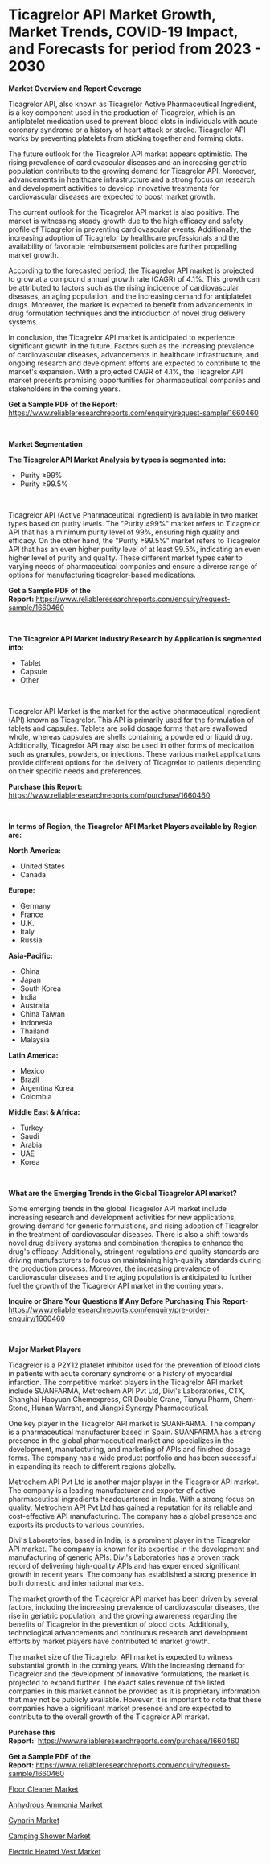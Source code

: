 <p><h1>Ticagrelor API Market Growth, Market Trends, COVID-19 Impact, and Forecasts for period from 2023 - 2030</h1></p><p><strong>Market Overview and Report Coverage</strong></p>
<p><p>Ticagrelor API, also known as Ticagrelor Active Pharmaceutical Ingredient, is a key component used in the production of Ticagrelor, which is an antiplatelet medication used to prevent blood clots in individuals with acute coronary syndrome or a history of heart attack or stroke. Ticagrelor API works by preventing platelets from sticking together and forming clots.</p><p>The future outlook for the Ticagrelor API market appears optimistic. The rising prevalence of cardiovascular diseases and an increasing geriatric population contribute to the growing demand for Ticagrelor API. Moreover, advancements in healthcare infrastructure and a strong focus on research and development activities to develop innovative treatments for cardiovascular diseases are expected to boost market growth.</p><p>The current outlook for the Ticagrelor API market is also positive. The market is witnessing steady growth due to the high efficacy and safety profile of Ticagrelor in preventing cardiovascular events. Additionally, the increasing adoption of Ticagrelor by healthcare professionals and the availability of favorable reimbursement policies are further propelling market growth.</p><p>According to the forecasted period, the Ticagrelor API market is projected to grow at a compound annual growth rate (CAGR) of 4.1%. This growth can be attributed to factors such as the rising incidence of cardiovascular diseases, an aging population, and the increasing demand for antiplatelet drugs. Moreover, the market is expected to benefit from advancements in drug formulation techniques and the introduction of novel drug delivery systems.</p><p>In conclusion, the Ticagrelor API market is anticipated to experience significant growth in the future. Factors such as the increasing prevalence of cardiovascular diseases, advancements in healthcare infrastructure, and ongoing research and development efforts are expected to contribute to the market's expansion. With a projected CAGR of 4.1%, the Ticagrelor API market presents promising opportunities for pharmaceutical companies and stakeholders in the coming years.</p></p>
<p><strong>Get a Sample PDF of the Report:</strong> <a href="https://www.reliableresearchreports.com/enquiry/request-sample/1660460">https://www.reliableresearchreports.com/enquiry/request-sample/1660460</a></p>
<p>&nbsp;</p>
<p><strong>Market Segmentation</strong></p>
<p><strong>The Ticagrelor API Market Analysis by types is segmented into:</strong></p>
<p><ul><li>Purity ≥99%</li><li>Purity ≥99.5%</li></ul></p>
<p>&nbsp;</p>
<p><p>Ticagrelor API (Active Pharmaceutical Ingredient) is available in two market types based on purity levels. The "Purity ≥99%" market refers to Ticagrelor API that has a minimum purity level of 99%, ensuring high quality and efficacy. On the other hand, the "Purity ≥99.5%" market refers to Ticagrelor API that has an even higher purity level of at least 99.5%, indicating an even higher level of purity and quality. These different market types cater to varying needs of pharmaceutical companies and ensure a diverse range of options for manufacturing ticagrelor-based medications.</p></p>
<p><strong>Get a Sample PDF of the Report:</strong>&nbsp;<a href="https://www.reliableresearchreports.com/enquiry/request-sample/1660460">https://www.reliableresearchreports.com/enquiry/request-sample/1660460</a></p>
<p>&nbsp;</p>
<p><strong>The Ticagrelor API Market Industry Research by Application is segmented into:</strong></p>
<p><ul><li>Tablet</li><li>Capsule</li><li>Other</li></ul></p>
<p>&nbsp;</p>
<p><p>Ticagrelor API Market is the market for the active pharmaceutical ingredient (API) known as Ticagrelor. This API is primarily used for the formulation of tablets and capsules. Tablets are solid dosage forms that are swallowed whole, whereas capsules are shells containing a powdered or liquid drug. Additionally, Ticagrelor API may also be used in other forms of medication such as granules, powders, or injections. These various market applications provide different options for the delivery of Ticagrelor to patients depending on their specific needs and preferences.</p></p>
<p><strong>Purchase this Report:</strong>&nbsp; <a href="https://www.reliableresearchreports.com/purchase/1660460">https://www.reliableresearchreports.com/purchase/1660460</a></p>
<p>&nbsp;</p>
<p><strong>In terms of Region, the Ticagrelor API Market Players available by Region are:</strong></p>
<p>
    <p> <strong> North America: </strong>
        <ul>
            <li>United States</li>
            <li>Canada</li>
        </ul>
        </p> 
    <p> <strong> Europe: </strong>
        <ul>
            <li>Germany</li>
            <li>France</li>
            <li>U.K.</li>
            <li>Italy</li>
            <li>Russia</li>
        </ul>
        </p> 
    <p> <strong> Asia-Pacific: </strong>
        <ul>
            <li>China</li>
            <li>Japan</li>
            <li>South Korea</li>
            <li>India</li>
            <li>Australia</li>
            <li>China Taiwan</li>
            <li>Indonesia</li>
            <li>Thailand</li>
            <li>Malaysia</li>
        </ul>
        </p> 
    <p> <strong> Latin America: </strong>
        <ul>
            <li>Mexico</li>
            <li>Brazil</li>
            <li>Argentina Korea</li>
            <li>Colombia</li>
        </ul>
        </p> 
    <p> <strong> Middle East & Africa: </strong>
        <ul>
            <li>Turkey</li>
            <li>Saudi</li>
            <li>Arabia</li>
            <li>UAE</li>
            <li>Korea</li>
        </ul>
    </p>
    </p>
<p>&nbsp;</p>
<p><strong>What are the Emerging Trends in the Global Ticagrelor API market?</strong></p>
<p><p>Some emerging trends in the global Ticagrelor API market include increasing research and development activities for new applications, growing demand for generic formulations, and rising adoption of Ticagrelor in the treatment of cardiovascular diseases. There is also a shift towards novel drug delivery systems and combination therapies to enhance the drug's efficacy. Additionally, stringent regulations and quality standards are driving manufacturers to focus on maintaining high-quality standards during the production process. Moreover, the increasing prevalence of cardiovascular diseases and the aging population is anticipated to further fuel the growth of the Ticagrelor API market in the coming years.</p></p>
<p><strong>Inquire or Share Your Questions If Any Before Purchasing This Report</strong>- <a href="https://www.reliableresearchreports.com/enquiry/pre-order-enquiry/1660460">https://www.reliableresearchreports.com/enquiry/pre-order-enquiry/1660460</a></p>
<p>&nbsp;</p>
<p><strong>Major Market Players</strong></p>
<p><p>Ticagrelor is a P2Y12 platelet inhibitor used for the prevention of blood clots in patients with acute coronary syndrome or a history of myocardial infarction. The competitive market players in the Ticagrelor API market include SUANFARMA, Metrochem API Pvt Ltd, Divi's Laboratories, CTX, Shanghai Haoyuan Chemexpress, CR Double Crane, Tianyu Pharm, Chem-Stone, Hunan Warrant, and Jiangxi Synergy Pharmaceutical.</p><p>One key player in the Ticagrelor API market is SUANFARMA. The company is a pharmaceutical manufacturer based in Spain. SUANFARMA has a strong presence in the global pharmaceutical market and specializes in the development, manufacturing, and marketing of APIs and finished dosage forms. The company has a wide product portfolio and has been successful in expanding its reach to different regions globally.</p><p>Metrochem API Pvt Ltd is another major player in the Ticagrelor API market. The company is a leading manufacturer and exporter of active pharmaceutical ingredients headquartered in India. With a strong focus on quality, Metrochem API Pvt Ltd has gained a reputation for its reliable and cost-effective API manufacturing. The company has a global presence and exports its products to various countries.</p><p>Divi's Laboratories, based in India, is a prominent player in the Ticagrelor API market. The company is known for its expertise in the development and manufacturing of generic APIs. Divi's Laboratories has a proven track record of delivering high-quality APIs and has experienced significant growth in recent years. The company has established a strong presence in both domestic and international markets.</p><p>The market growth of the Ticagrelor API market has been driven by several factors, including the increasing prevalence of cardiovascular diseases, the rise in geriatric population, and the growing awareness regarding the benefits of Ticagrelor in the prevention of blood clots. Additionally, technological advancements and continuous research and development efforts by market players have contributed to market growth.</p><p>The market size of the Ticagrelor API market is expected to witness substantial growth in the coming years. With the increasing demand for Ticagrelor and the development of innovative formulations, the market is projected to expand further. The exact sales revenue of the listed companies in this market cannot be provided as it is proprietary information that may not be publicly available. However, it is important to note that these companies have a significant market presence and are expected to contribute to the overall growth of the Ticagrelor API market.</p></p>
<p><strong>Purchase this Report:</strong>&nbsp;&nbsp;<a href="https://www.reliableresearchreports.com/purchase/1660460">https://www.reliableresearchreports.com/purchase/1660460</a></p>
<p></p>
<p><strong>Get a Sample PDF of the Report:</strong>&nbsp;<a href="https://www.reliableresearchreports.com/enquiry/request-sample/1660460">https://www.reliableresearchreports.com/enquiry/request-sample/1660460</a></p>
<p><p><a href="https://medium.com/@ravenrussel2023/analyzing-floor-cleaner-market-global-industry-perspective-and-forecast-2023-to-2030-d1bee15edd83">Floor Cleaner Market</a></p><p><a href="https://medium.com/@gerardowolf/anhydrous-ammonia-market-insights-into-market-cagr-market-trends-and-growth-strategies-ff6fc4670a7a">Anhydrous Ammonia Market</a></p><p><a href="https://medium.com/@holliswelch2023/cynarin-market-size-and-market-trends-complete-industry-overview-2023-to-2030-6c8bc90f4835">Cynarin Market</a></p><p><a href="https://www.linkedin.com/pulse/camping-shower-market-challenges-opportunities-growth-drivers-tqmhe/">Camping Shower Market</a></p><p><a href="https://www.linkedin.com/pulse/electric-heated-vest-market-size-share-amp-trends-analysis-flyae/">Electric Heated Vest Market</a></p></p>